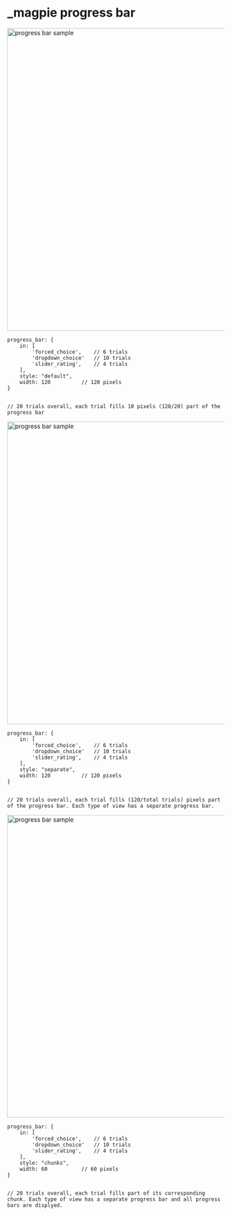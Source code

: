 # \_magpie progress bar

<img src='images/progress_samples/pb_default.png' alt='progress bar sample' height='auto' width='700' />

```
progress_bar: {
    in: [
        'forced_choice',    // 6 trials
        'dropdown_choice'   // 10 trials
        'slider_rating',    // 4 trials
    ],
    style: "default",
    width: 120          // 120 pixels
}


// 20 trials overall, each trial fills 10 pixels (120/20) part of the progress bar
```

<img src='images/progress_samples/pb_separate.png' alt='progress bar sample' height='auto' width='700' />

```
progress_bar: {
    in: [
        'forced_choice',    // 6 trials
        'dropdown_choice'   // 10 trials
        'slider_rating',    // 4 trials
    ],
    style: "separate",
    width: 120          // 120 pixels
}


// 20 trials overall, each trial fills (120/total trials) pixels part of the progress bar. Each type of view has a separate progress bar.
```

<img src='images/progress_samples/pb_chunks.png' alt='progress bar sample' height='auto' width='700' />

```
progress_bar: {
    in: [
        'forced_choice',    // 6 trials
        'dropdown_choice'   // 10 trials
        'slider_rating',    // 4 trials
    ],
    style: "chunks",
    width: 60           // 60 pixels
}


// 20 trials overall, each trial fills part of its corresponding chunk. Each type of view has a separate progress bar and all progress bars are displyed.
```
